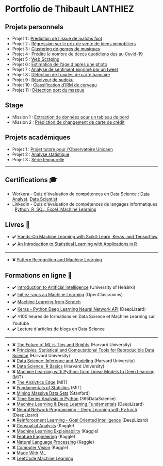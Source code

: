 # Portfolio de Thibault LANTHIEZ

## Projets personnels

* Projet 1 : [Prédiction de l'issue de matchs foot](https://github.com/ThibaultLanthiez/Prediction-issue-matchs-foot)
* Projet 2 : [Régression sur le prix de vente de biens immobiliers](https://github.com/ThibaultLanthiez/Regression-prix-vente-biens-immobiliers)
* Projet 3 : [Clustering de genres de musiques](https://github.com/ThibaultLanthiez/Clustering-genres-musiques)
* Projet 4 : [Prédire le nombre de décès quotidiens dus au Covid-19](https://github.com/ThibaultLanthiez/Prediction-nombre-deces-quotidiens-Covid-19)
* Projet 5 : [Web Scraping](https://github.com/ThibaultLanthiez/Web-scaping)
* Projet 6 : [Estimation de l'âge d'après une photo](https://github.com/ThibaultLanthiez/Estimation-age-photo)
* Projet 7 : [Analyse de sentiment exprimé par un tweet](https://github.com/ThibaultLanthiez/Analyse-sentiment-tweet)
* Projet 8 : [Détection de fraudes de carte bancaire](https://github.com/ThibaultLanthiez/Detection-fraude-carte-bancaire)
* Projet 9 : [Résolveur de sudoku](https://github.com/ThibaultLanthiez/Resolveur-de-sudoku)
* Projet 10 : [Classification d'IRM de cerveau](https://github.com/ThibaultLanthiez/Classification-IRM-cerveau)
* Projet 11 : [Détection port du masque](https://github.com/ThibaultLanthiez/Resolveur-de-sudoku)


## Stage

* Mission 1 : [Extraction de données pour un tableau de bord](https://github.com/ThibaultLanthiez/Resolveur-de-sudoku)
* Mission 2 : [Prédiction de changement de carte de crédit](https://github.com/ThibaultLanthiez/Resolveur-de-sudoku)

## Projets académiques

* Projet 1 : [Projet tutoré pour l'Observatoire Unicaen](https://github.com/ThibaultLanthiez/Resolveur-de-sudoku)
* Projet 2 : [Analyse statistique](https://github.com/ThibaultLanthiez/Resolveur-de-sudoku)
* Projet 3 : [Série temporelle](https://github.com/ThibaultLanthiez/Resolveur-de-sudoku)

-----

## Certifications :mortar_board:

* Workera - Quiz d'évaluation de compétences en Data Science : [Data Analyst](https://app.workera.ai/public/candidate/certificate?code=XOFK4ULP), [Data Scientist](https://app.workera.ai/public/candidate/certificate?code=B6L1EUNU)
* LinkedIn - Quiz d'évaluation de compétences de langages informatiques : [Python, R, SQL, Excel, Machine Learning](https://www.linkedin.com/in/thibault-lanthiez-3b300b175/)

## Livres :blue_book:

* :heavy_check_mark: [Hands-On Machine Learning with Scikit-Learn, Keras, and Tensorflow](https://www.amazon.fr/Hands-Machine-Learning-Scikit-learn-Tensorflow/dp/1492032646/ref=pd_lpo_14_t_0/258-0304242-3340961?_encoding=UTF8&pd_rd_i=1492032646&pd_rd_r=b7a34edd-de30-4d8f-8538-8877f20dce05&pd_rd_w=YJud1&pd_rd_wg=SescO&pf_rd_p=a9e8383d-b25d-45ec-acc2-a094dd781c31&pf_rd_r=A5E4EQYGHAPF83RPKMNT&psc=1&refRID=A5E4EQYGHAPF83RPKMNT)
* :heavy_check_mark: [An Introduction to Statistical Learning with Applications in R](http://faculty.marshall.usc.edu/gareth-james/ISL/)
-----
* :x: [Pattern Recognition and Machine Learning](https://www.microsoft.com/en-us/research/publication/pattern-recognition-machine-learning/)

## Formations en ligne :rocket:

* :heavy_check_mark: [Introduction to Artificial Intelligence](https://www.elementsofai.fr/) (University of Helsinki)
* :heavy_check_mark: [Initiez-vous au Machine Learning](https://openclassrooms.com/fr/courses/4011851-initiez-vous-au-machine-learning) (OpenClassrooms)
* :heavy_check_mark: [Machine Learning from Scratch](https://dafriedman97.github.io/mlbook/content/introduction.html)
* :heavy_check_mark: [Keras - Python Deep Learning Neural Network API](https://deeplizard.com/learn/playlist/PLZbbT5o_s2xrwRnXk_yCPtnqqo4_u2YGL) (DeepLizard)
* :heavy_check_mark: ≈100 heures de formations en Data Science et Machine Learning sur Youtube
* :heavy_check_mark: Lecture d'articles de blogs en Data Science
-----
* :x: [The Future of ML is Tiny and Brights](https://online-learning.harvard.edu/course/future-ml-tiny-and-bright?delta=0) (Harvard University)
* :x: [Principles, Statistical and Computational Tools for Reproducible Data Science](https://online-learning.harvard.edu/course/principles-statistical-and-computational-tools-reproducible-data-science?delta=1) (Harvard University)
* :x: [Data Science: Inference and Modeling](https://online-learning.harvard.edu/course/data-science-inference-and-modeling?delta=1) (Harvard University)
* :x: [Data Science: R Basics](https://online-learning.harvard.edu/course/data-science-r-basics?delta=0) (Harvard University)
* :x: [Machine Learning with Python: from Linear Models to Deep Learning](https://www.edx.org/course/machine-learning-with-python-from-linear-models-to) (MIT)
* :x: [The Analytics Edge](https://www.edx.org/course/the-analytics-edge) (MIT)
* :x: [Fundamentals of Statistics](https://www.edx.org/course/fundamentals-of-statistics) (MIT)
* :x: [Mining Massive Data Sets](https://online.stanford.edu/courses/soe-ycs0007-mining-massive-data-sets) (Stanford)
* :x: [Time Series Analysis in Python](https://365datascience.teachable.com/courses/enrolled/670446) (365DataScience)
* :x: [Machine Learning & Deep Learning Fundamentals](https://deeplizard.com/learn/playlist/PLZbbT5o_s2xq7LwI2y8_QtvuXZedL6tQU) (DeepLizard)
* :x: [Neural Network Programming - Deep Learning with PyTorch](https://deeplizard.com/learn/playlist/PLZbbT5o_s2xrfNyHZsM6ufI0iZENK9xgG) (DeepLizard)
* :x: [Reinforcement Learning - Goal Oriented Intelligence](https://deeplizard.com/learn/playlist/PLZbbT5o_s2xoWNVdDudn51XM8lOuZ_Njv) (DeepLizard)
* :x: [Geospatial Analysis](https://www.kaggle.com/learn/geospatial-analysis) (Kaggle)
* :x: [Machine Learning Explainability](https://www.kaggle.com/learn/machine-learning-explainability) (Kaggle)
* :x: [Feature Engineering](https://www.kaggle.com/learn/feature-engineering) (Kaggle)
* :x: [Natural Language Processing](https://www.kaggle.com/learn/natural-language-processing) (Kaggle)
* :x: [Computer Vision](https://www.kaggle.com/learn/computer-vision) (Kaggle)
* :x: [Made With ML](https://madewithml.com/topics/)
* :x: [LeetCode Machine Learning](https://leetcode.com/explore/learn/card/machine-learning-101/)
